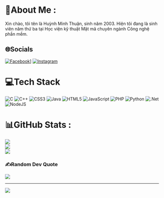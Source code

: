 # 💫About Me :
Xin chào, tôi tên là Huỳnh Minh Thuận, sinh năm 2003. Hiện tôi đang là sinh viên năm thứ  ba tại  Học viện kỹ thuật Mật mã  chuyên ngành Công nghệ phần mềm.

## 🌐Socials
[![Facebook](https://img.shields.io/badge/Facebook-%231877F2.svg?logo=Facebook&logoColor=white)](https://facebook.com/[https://www.facebook.com/thuan.huynhminh.3158?mibextid=PtKPJ9)] [![Instagram](https://img.shields.io/badge/Instagram-%23E4405F.svg?logo=Instagram&logoColor=white)](https://instagram.com/https://www.instagram.com/thuanminh_huynh/) 

# 💻Tech Stack
![C](https://img.shields.io/badge/c-%2300599C.svg?style=for-the-badge&logo=c&logoColor=white) ![C++](https://img.shields.io/badge/c++-%2300599C.svg?style=for-the-badge&logo=c%2B%2B&logoColor=white) ![CSS3](https://img.shields.io/badge/css3-%231572B6.svg?style=for-the-badge&logo=css3&logoColor=white) ![Java](https://img.shields.io/badge/java-%23ED8B00.svg?style=for-the-badge&logo=java&logoColor=white) ![HTML5](https://img.shields.io/badge/html5-%23E34F26.svg?style=for-the-badge&logo=html5&logoColor=white) ![JavaScript](https://img.shields.io/badge/javascript-%23323330.svg?style=for-the-badge&logo=javascript&logoColor=%23F7DF1E) ![PHP](https://img.shields.io/badge/php-%23777BB4.svg?style=for-the-badge&logo=php&logoColor=white) ![Python](https://img.shields.io/badge/python-3670A0?style=for-the-badge&logo=python&logoColor=ffdd54) ![.Net](https://img.shields.io/badge/.NET-5C2D91?style=for-the-badge&logo=.net&logoColor=white) ![NodeJS](https://img.shields.io/badge/node.js-6DA55F?style=for-the-badge&logo=node.js&logoColor=white)
# 📊GitHub Stats :
![](https://github-readme-stats.vercel.app/api?username=minhthuanvn&theme=dark&hide_border=false&include_all_commits=true&count_private=false)<br/>
![](https://github-readme-streak-stats.herokuapp.com/?user=minhthuanvn&theme=dark&hide_border=false)<br/>
![](https://github-readme-stats.vercel.app/api/top-langs/?username=minhthuanvn&theme=dark&hide_border=false&include_all_commits=true&count_private=false&layout=compact)

### ✍️Random Dev Quote
![](https://quotes-github-readme.vercel.app/api?type=horizontal&theme=merko)

---
[![](https://visitcount.itsvg.in/api?id=minhthuanvn&icon=0&color=0)](https://visitcount.itsvg.in)
